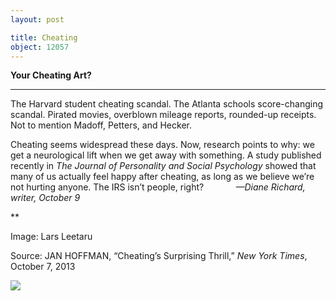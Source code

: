 ```yaml
---
layout: post

title: Cheating
object: 12057
---
```

**Your Cheating Art?**

****

The Harvard student cheating scandal. The Atlanta schools score-changing scandal. Pirated movies, overblown mileage reports, rounded-up receipts. Not to mention Madoff, Petters, and Hecker. 

Cheating seems widespread these days. Now, research points to why: we get a neurological lift when we get away with something. A study published recently in *The Journal of Personality and Social Psychology* showed that many of us actually feel happy after cheating, as long as we believe we’re not hurting anyone. The IRS isn’t people, right?             *—Diane Richard, writer, October 9*

**

Image: Lars Leetaru 

Source: JAN HOFFMAN, “Cheating’s Surprising Thrill,” *New York Times*, October 7, 2013 

![]({{siteurl.base}}/images/13.10.09_Richard_CheatEDIT-1.jpeg)
